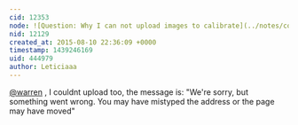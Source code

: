 ```yaml
---
cid: 12353
node: ![Question: Why I can not upload images to calibrate](../notes/congminhqt/08-10-2015/question-why-i-can-not-upload-images-to-calibrate)
nid: 12129
created_at: 2015-08-10 22:36:09 +0000
timestamp: 1439246169
uid: 444979
author: Leticiaaa
---
```


[@warren](/profile/warren) , I couldnt upload too, the message is: "We're sorry, but something went wrong. You may have mistyped the address or the page may have moved"